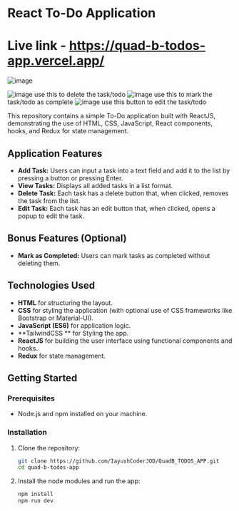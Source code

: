 # React To-Do Application
# Live link - https://quad-b-todos-app.vercel.app/

![image](https://github.com/user-attachments/assets/e4e9ad96-e53a-447e-a83f-6acaa11a0027)

![image](https://github.com/user-attachments/assets/3177dd7b-4552-4b34-bf2b-5ce6b6cea078) use this to delete the task/todo
![image](https://github.com/user-attachments/assets/0ac91277-af96-4ba7-bebb-cc745155f6ac) use this to mark the task/todo as complete
![image](https://github.com/user-attachments/assets/113cc2b3-af73-4825-bb92-d0af041f1a99) use this button to edit the task/todo





This repository contains a simple To-Do application built with ReactJS, demonstrating the use of HTML, CSS, JavaScript, React components, hooks, and Redux for state management.

## Application Features

- **Add Task:** Users can input a task into a text field and add it to the list by pressing a button or pressing Enter.
- **View Tasks:** Displays all added tasks in a list format.
- **Delete Task:** Each task has a delete button that, when clicked, removes the task from the list.
- **Edit Task:** Each task has an edit button that, when clicked, opens a popup to edit the task.

## Bonus Features (Optional)

- **Mark as Completed:** Users can mark tasks as completed without deleting them.

## Technologies Used

- **HTML** for structuring the layout.
- **CSS** for styling the application (with optional use of CSS frameworks like Bootstrap or Material-UI).
- **JavaScript (ES6)** for application logic.
- **TailwindCSS ** for Styling the app.
- **ReactJS** for building the user interface using functional components and hooks.
- **Redux** for state management.

## Getting Started

### Prerequisites

- Node.js and npm installed on your machine.

### Installation

1. Clone the repository:
   ```bash
   git clone https://github.com/IayushCoderJOD/QuadB_TODOS_APP.git
   cd quad-b-todos-app
   
2. Install the node modules and run the app:
   ```bash
   npm install
   npm run dev

   
